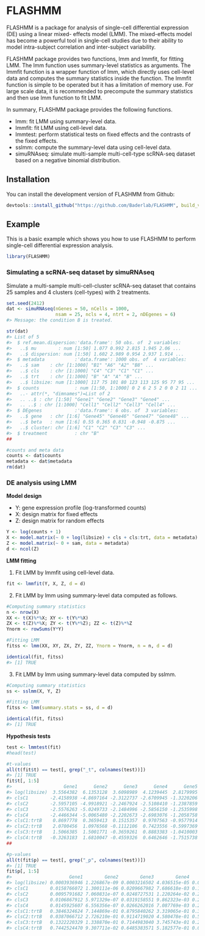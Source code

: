 
<!-- README.md is generated from README.Rmd. Please edit that file -->

# FLASHMM

<!-- badges: start -->
<!-- badges: end -->

FLASHMM is a package for analysis of single-cell differential expression
(DE) using a linear mixed- effects model (LMM). The mixed-effects model
has become a powerful tool in single-cell studies due to their ability
to model intra-subject correlation and inter-subject variability.

FLASHMM package provides two functions, lmm and lmmfit, for fitting LMM.
The lmm function uses summary-level statistics as arguments. The lmmfit
function is a wrapper function of lmm, which directly uses cell-level
data and computes the summary statistics inside the function. The lmmfit
function is simple to be operated but it has a limitation of memory use.
For large scale data, it is recommended to precompute the summary
statistics and then use lmm function to fit LMM.

In summary, FLASHMM package provides the following functions.

- lmm: fit LMM using summary-level data.
- lmmfit: fit LMM using cell-level data.
- lmmtest: perform statistical tests on fixed effects and the contrasts
  of the fixed effects.
- sslmm: compute the summary-level data using cell-level data.
- simuRNAseq: simulate multi-sample multi-cell-type scRNA-seq dataset
  based on a negative binomial distribution.

## Installation

You can install the development version of FLASHMM from Github:

``` r
devtools::install_github("https://github.com/Baderlab/FLASHMM", build_vignettes = TRUE)
```

## Example

This is a basic example which shows you how to use FLASHMM to perform
single-cell differential expression analysis.

``` r
library(FLASHMM)
```

### Simulating a scRNA-seq dataset by simuRNAseq

Simulate a multi-sample multi-cell-cluster scRNA-seq dataset that
contains 25 samples and 4 clusters (cell-types) with 2 treatments.

``` r
set.seed(2412)
dat <- simuRNAseq(nGenes = 50, nCells = 1000, 
                  nsam = 25, ncls = 4, ntrt = 2, nDEgenes = 6)
#> Message: the condition B is treated.

str(dat)
#> List of 5
#>  $ ref.mean.dispersion:'data.frame': 50 obs. of  2 variables:
#>   ..$ mu        : num [1:50] 1.077 0.992 2.815 1.945 2.06 ...
#>   ..$ dispersion: num [1:50] 1.602 2.989 0.954 2.937 1.914 ...
#>  $ metadata           :'data.frame': 1000 obs. of  4 variables:
#>   ..$ sam    : chr [1:1000] "B1" "A6" "A2" "B8" ...
#>   ..$ cls    : chr [1:1000] "C4" "C3" "C1" "C1" ...
#>   ..$ trt    : chr [1:1000] "B" "A" "A" "B" ...
#>   ..$ libsize: num [1:1000] 117 75 101 80 123 113 125 95 77 95 ...
#>  $ counts             : num [1:50, 1:1000] 0 2 6 2 5 2 0 0 2 11 ...
#>   ..- attr(*, "dimnames")=List of 2
#>   .. ..$ : chr [1:50] "Gene1" "Gene2" "Gene3" "Gene4" ...
#>   .. ..$ : chr [1:1000] "Cell1" "Cell2" "Cell3" "Cell4" ...
#>  $ DEgenes            :'data.frame': 6 obs. of  3 variables:
#>   ..$ gene   : chr [1:6] "Gene45" "Gene46" "Gene47" "Gene48" ...
#>   ..$ beta   : num [1:6] 0.55 0.365 0.831 -0.948 -0.875 ...
#>   ..$ cluster: chr [1:6] "C1" "C2" "C3" "C3" ...
#>  $ treatment          : chr "B"
##

#counts and meta data
counts <- dat$counts
metadata <- dat$metadata
rm(dat)
```

### DE analysis using LMM

**Model design**

- Y: gene expression profile (log-transformed counts)
- X: design matrix for fixed effects
- Z: design matrix for random effects

``` r
Y <- log(counts + 1) 
X <- model.matrix(~ 0 + log(libsize) + cls + cls:trt, data = metadata)
Z <- model.matrix(~ 0 + sam, data = metadata)
d <- ncol(Z)
```

**LMM fitting**

1)  Fit LMM by lmmfit using cell-level data.

``` r
fit <- lmmfit(Y, X, Z, d = d)
```

2)  Fit LMM by lmm using summary-level data computed as follows.

``` r
#Computing summary statistics
n <- nrow(X)
XX <- t(X)%*%X; XY <- t(Y%*%X)
ZX <- t(Z)%*%X; ZY <- t(Y%*%Z); ZZ <- t(Z)%*%Z
Ynorm <- rowSums(Y*Y)

#Fitting LMM
fitss <- lmm(XX, XY, ZX, ZY, ZZ, Ynorm = Ynorm, n = n, d = d)

identical(fit, fitss)
#> [1] TRUE
```

3)  Fit LMM by lmm using summary-level data computed by sslmm.

``` r
#Computing summary statistics
ss <- sslmm(X, Y, Z)

#Fitting LMM
fitss <- lmm(summary.stats = ss, d = d)

identical(fit, fitss)
#> [1] TRUE
```

**Hypothesis tests**

``` r
test <- lmmtest(fit)
#head(test)

#t-values
all(t(fit$t) == test[, grep("_t", colnames(test))])
#> [1] TRUE
fit$t[, 1:5]
#>                   Gene1      Gene2      Gene3      Gene4      Gene5
#> log(libsize)  3.5564382  6.1353128  3.6098989  4.1239445  2.8179995
#> clsC1        -2.4158938 -4.8697164 -2.3122737 -2.6709945 -1.3220206
#> clsC2        -2.5957105 -4.9918921 -2.2467924 -2.5108410 -1.2387859
#> clsC3        -2.5576263 -5.0249733 -2.1484996 -2.5856150 -1.2535998
#> clsC4        -2.4466344 -5.0065480 -2.2202673 -2.6983076 -1.2058758
#> clsC1:trtB    0.8697778  0.3659413  0.1515357  0.9707563 -0.9577914
#> clsC2:trtB    2.0700456  1.0976568 -0.1112106  0.7423556 -0.5997369
#> clsC3:trtB    1.5066385  1.5001771 -0.3659261  0.8883383 -1.0410003
#> clsC4:trtB   -0.3263183  1.6810047 -0.4559326  0.6462646 -1.7515738
##

#p-values
all(t(fit$p) == test[, grep("_p", colnames(test))])
#> [1] TRUE
fit$p[, 1:5]
#>                     Gene1        Gene2        Gene3        Gene4       Gene5
#> log(libsize) 0.0003936946 1.226867e-09 0.0003216502 4.036515e-05 0.004928509
#> clsC1        0.0158766072 1.300111e-06 0.0209667982 7.686618e-03 0.186466367
#> clsC2        0.0095791682 7.060831e-07 0.0248727531 1.220264e-02 0.215718133
#> clsC3        0.0106867912 5.971329e-07 0.0319158551 9.862323e-03 0.210283172
#> clsC4        0.0145925607 6.556356e-07 0.0266262016 7.087769e-03 0.228153191
#> clsC1:trtB   0.3846324624 7.144869e-01 0.8795840262 3.319065e-01 0.338401544
#> clsC2:trtB   0.0387066712 2.726210e-01 0.9114719020 4.580478e-01 0.548818677
#> clsC3:trtB   0.1322220329 1.338870e-01 0.7144983040 3.745743e-01 0.298129310
#> clsC4:trtB   0.7442524470 9.307711e-02 0.6485383571 5.182577e-01 0.080156444
```
